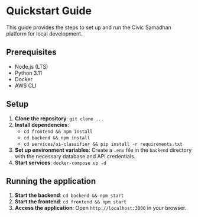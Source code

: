 # Quickstart Guide

This guide provides the steps to set up and run the Civic Samadhan platform for local development.

## Prerequisites
- Node.js (LTS)
- Python 3.11
- Docker
- AWS CLI

## Setup
1.  **Clone the repository**: `git clone ...`
2.  **Install dependencies**:
    -   `cd frontend && npm install`
    -   `cd backend && npm install`
    -   `cd services/ai-classifier && pip install -r requirements.txt`
3.  **Set up environment variables**: Create a `.env` file in the `backend` directory with the necessary database and API credentials.
4.  **Start services**: `docker-compose up -d`

## Running the application
1.  **Start the backend**: `cd backend && npm start`
2.  **Start the frontend**: `cd frontend && npm start`
3.  **Access the application**: Open `http://localhost:3000` in your browser.